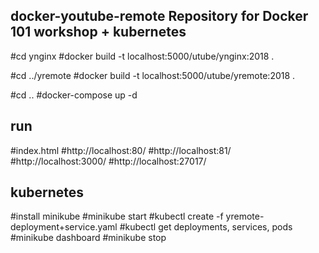 docker-youtube-remote
Repository for Docker 101 workshop + kubernetes
------------------
#cd ynginx
#docker build -t localhost:5000/utube/ynginx:2018 .

#cd ../yremote
#docker build -t localhost:5000/utube/yremote:2018 .

#cd ..
#docker-compose up -d

run
----------
#index.html
#http://localhost:80/
#http://localhost:81/
#http://localhost:3000/
#http://localhost:27017/

kubernetes
---------
#install minikube
#minikube start
#kubectl create -f yremote-deployment+service.yaml
#kubectl get deployments, services, pods
#minikube dashboard
#minikube stop
